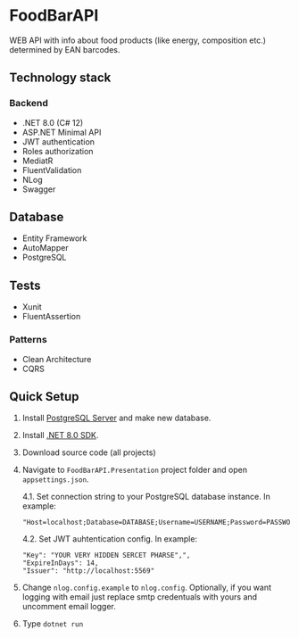 # FoodBarAPI
WEB API with info about food products (like energy, composition etc.) determined by EAN barcodes.

## Technology stack

### Backend
- .NET 8.0 (C# 12)
- ASP.NET Minimal API
- JWT authentication
- Roles authorization
- MediatR
- FluentValidation
- NLog
- Swagger

## Database 
- Entity Framework
- AutoMapper
- PostgreSQL

## Tests 
- Xunit
- FluentAssertion

### Patterns
- Clean Architecture
- CQRS

## Quick Setup
1. Install [PostgreSQL Server](https://www.postgresql.org/download/) and make new database.
2. Install [.NET 8.0 SDK](https://dotnet.microsoft.com/en-us/download/dotnet/8.0).
3. Download source code (all projects)
4. Navigate to `FoodBarAPI.Presentation` project folder and open `appsettings.json`.

    4.1. Set connection string to your PostgreSQL database instance. In example:
    ```
    "Host=localhost;Database=DATABASE;Username=USERNAME;Password=PASSWORD;"
    ```
    4.2. Set JWT auhtentication config. In example:
    ```
    "Key": "YOUR VERY HIDDEN SERCET PHARSE",",
    "ExpireInDays": 14,
    "Issuer": "http://localhost:5569"
    ```

5. Change `nlog.config.example` to `nlog.config`. Optionally, if you want logging with email just replace smtp credentuals with yours and uncomment email logger.
6. Type `dotnet run`